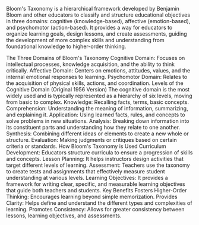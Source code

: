 Bloom's Taxonomy is a hierarchical framework developed by Benjamin Bloom and other educators to classify and structure educational objectives in three domains: cognitive (knowledge-based), affective (emotion-based), and psychomotor (action-based). It provides a way for educators to organize learning goals, design lessons, and create assessments, guiding the development of more complex skills and understanding from foundational knowledge to higher-order thinking.
 
The Three Domains of Bloom's Taxonomy
Cognitive Domain: Focuses on intellectual processes, knowledge acquisition, and the ability to think critically. 
Affective Domain: Centers on emotions, attitudes, values, and the internal emotional responses to learning. 
Psychomotor Domain: Relates to the acquisition of physical skills, actions, and coordination. 
Levels of the Cognitive Domain (Original 1956 Version)
The cognitive domain is the most widely used and is typically represented as a hierarchy of six levels, moving from basic to complex. 
Knowledge: Recalling facts, terms, basic concepts. 
Comprehension: Understanding the meaning of information, summarizing, and explaining it. 
Application: Using learned facts, rules, and concepts to solve problems in new situations. 
Analysis: Breaking down information into its constituent parts and understanding how they relate to one another. 
Synthesis: Combining different ideas or elements to create a new whole or structure. 
Evaluation: Making judgments or critiques based on certain criteria or standards. 
How Bloom's Taxonomy is Used
Curriculum Development: Educators structure curricula to ensure a progression of skills and concepts. 
Lesson Planning: It helps instructors design activities that target different levels of learning. 
Assessment: Teachers use the taxonomy to create tests and assignments that effectively measure student understanding at various levels. 
Learning Objectives: It provides a framework for writing clear, specific, and measurable learning objectives that guide both teachers and students. 
Key Benefits
Fosters Higher-Order Thinking: Encourages learning beyond simple memorization. 
Provides Clarity: Helps define and understand the different types and complexities of learning. 
Promotes Consistency: Allows for greater consistency between lessons, learning objectives, and assessments. 